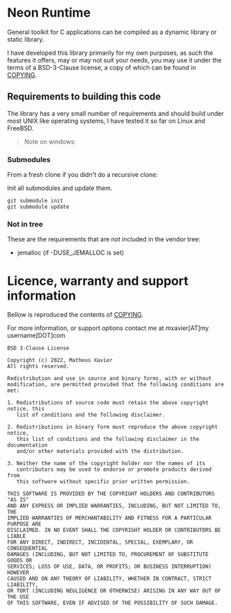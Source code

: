 # Neon Runtime
General toolkit for C applications can be compiled as a dynamic library or static library.

I have developed this library primarily for my own purposes, as such the features it offers,
may or may not suit your needs, you may use it under the terms of a BSD-3-Clause license,
a copy of which can be found in [COPYING](./COPYING).

## Requirements to building this code
The library has a very small number of requirements and should build under most
UNIX like operating systems, I have tested it so far on Linux and FreeBSD.

> Note on windows:

### Submodules
From a fresh clone if you didn't do a recursive clone:

Init all submodules and update them.
```shell
git submodule init
git submodule update
```

### Not in tree
These are the requirements that are not included in the vendor tree:
* jemalloc (if -DUSE_JEMALLOC is set)

# Licence, warranty and support information
Bellow is reproduced the contents of [COPYING](./COPYING).

For more information, or support options contact me at mxavier[AT]my username[DOT]com
```
BSD 3-Clause License

Copyright (c) 2022, Matheus Xavier
All rights reserved.

Redistribution and use in source and binary forms, with or without
modification, are permitted provided that the following conditions are met:

1. Redistributions of source code must retain the above copyright notice, this
   list of conditions and the following disclaimer.

2. Redistributions in binary form must reproduce the above copyright notice,
   this list of conditions and the following disclaimer in the documentation
   and/or other materials provided with the distribution.

3. Neither the name of the copyright holder nor the names of its
   contributors may be used to endorse or promote products derived from
   this software without specific prior written permission.

THIS SOFTWARE IS PROVIDED BY THE COPYRIGHT HOLDERS AND CONTRIBUTORS "AS IS"
AND ANY EXPRESS OR IMPLIED WARRANTIES, INCLUDING, BUT NOT LIMITED TO, THE
IMPLIED WARRANTIES OF MERCHANTABILITY AND FITNESS FOR A PARTICULAR PURPOSE ARE
DISCLAIMED. IN NO EVENT SHALL THE COPYRIGHT HOLDER OR CONTRIBUTORS BE LIABLE
FOR ANY DIRECT, INDIRECT, INCIDENTAL, SPECIAL, EXEMPLARY, OR CONSEQUENTIAL
DAMAGES (INCLUDING, BUT NOT LIMITED TO, PROCUREMENT OF SUBSTITUTE GOODS OR
SERVICES; LOSS OF USE, DATA, OR PROFITS; OR BUSINESS INTERRUPTION) HOWEVER
CAUSED AND ON ANY THEORY OF LIABILITY, WHETHER IN CONTRACT, STRICT LIABILITY,
OR TORT (INCLUDING NEGLIGENCE OR OTHERWISE) ARISING IN ANY WAY OUT OF THE USE
OF THIS SOFTWARE, EVEN IF ADVISED OF THE POSSIBILITY OF SUCH DAMAGE.
```
